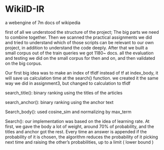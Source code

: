 # WikiID-IR

a webengine of 7m docs of wikipedia

first of all we understood the structure of the project;
The big parts we need to combine together. 
Then we scanned the practical assignments we did and tried to understand which of those scripts can be relevant to our own project, in addition to understand the code deeply. 
After that we built a small corpus out of the train queries we got 1180~ docs. all the evaluation and testing we did on the small corpus for then and on, and then validated on the big corpus. 

Our first big idea was to make an index of tfidf instead of tf at index_body, it will save us calculation time at the search() function. we created it the same way we did in assignment3, but changed to calculation to tfidf

search_title(): binary ranking using the titles of the articles

search_anchor(): binary ranking using the anchor text

Search_body(): used cosine_sim and normalizing by max_term

Search(): our implementation was based on the idea of learning rate. At first, we gave the body a lot of weight, around 70% of probability, and the titles and anchor got the rest. Every time an answer is appended if the probability of it is chosen, the algorithm reduces the probability of it picking next time and raising the other’s probabilities, up to a limit ( lower bound )
